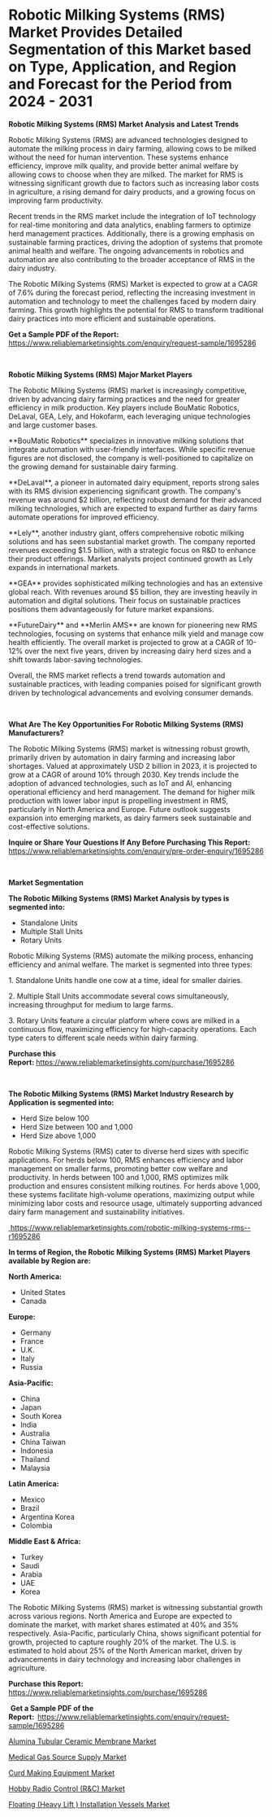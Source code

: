 <p><h1>Robotic Milking Systems (RMS) Market Provides Detailed Segmentation of this Market based on Type, Application, and Region and Forecast for the Period from 2024 - 2031</h1></p><p><strong>Robotic Milking Systems (RMS) Market Analysis and Latest Trends</strong></p>
<p><p>Robotic Milking Systems (RMS) are advanced technologies designed to automate the milking process in dairy farming, allowing cows to be milked without the need for human intervention. These systems enhance efficiency, improve milk quality, and provide better animal welfare by allowing cows to choose when they are milked. The market for RMS is witnessing significant growth due to factors such as increasing labor costs in agriculture, a rising demand for dairy products, and a growing focus on improving farm productivity.</p><p>Recent trends in the RMS market include the integration of IoT technology for real-time monitoring and data analytics, enabling farmers to optimize herd management practices. Additionally, there is a growing emphasis on sustainable farming practices, driving the adoption of systems that promote animal health and welfare. The ongoing advancements in robotics and automation are also contributing to the broader acceptance of RMS in the dairy industry.</p><p>The Robotic Milking Systems (RMS) Market is expected to grow at a CAGR of 7.6% during the forecast period, reflecting the increasing investment in automation and technology to meet the challenges faced by modern dairy farming. This growth highlights the potential for RMS to transform traditional dairy practices into more efficient and sustainable operations.</p></p>
<p><strong>Get a Sample PDF of the Report:&nbsp;</strong> <a href="https://www.reliablemarketinsights.com/enquiry/request-sample/1695286?utm_campaign=1264&utm_medium=2&utm_source=Github&utm_content=ia&utm_term=13102024&utm_id=robotic-milking-systems-rms">https://www.reliablemarketinsights.com/enquiry/request-sample/1695286</a></p>
<p>&nbsp;</p>
<p><strong>Robotic Milking Systems (RMS) Major Market Players</strong></p>
<p><p>The Robotic Milking Systems (RMS) market is increasingly competitive, driven by advancing dairy farming practices and the need for greater efficiency in milk production. Key players include BouMatic Robotics, DeLaval, GEA, Lely, and Hokofarm, each leveraging unique technologies and large customer bases.</p><p>**BouMatic Robotics** specializes in innovative milking solutions that integrate automation with user-friendly interfaces. While specific revenue figures are not disclosed, the company is well-positioned to capitalize on the growing demand for sustainable dairy farming.</p><p>**DeLaval**, a pioneer in automated dairy equipment, reports strong sales with its RMS division experiencing significant growth. The company's revenue was around $2 billion, reflecting robust demand for their advanced milking technologies, which are expected to expand further as dairy farms automate operations for improved efficiency.</p><p>**Lely**, another industry giant, offers comprehensive robotic milking solutions and has seen substantial market growth. The company reported revenues exceeding $1.5 billion, with a strategic focus on R&D to enhance their product offerings. Market analysts project continued growth as Lely expands in international markets.</p><p>**GEA** provides sophisticated milking technologies and has an extensive global reach. With revenues around $5 billion, they are investing heavily in automation and digital solutions. Their focus on sustainable practices positions them advantageously for future market expansions.</p><p>**FutureDairy** and **Merlin AMS** are known for pioneering new RMS technologies, focusing on systems that enhance milk yield and manage cow health efficiently. The overall market is projected to grow at a CAGR of 10-12% over the next five years, driven by increasing dairy herd sizes and a shift towards labor-saving technologies.</p><p>Overall, the RMS market reflects a trend towards automation and sustainable practices, with leading companies poised for significant growth driven by technological advancements and evolving consumer demands.</p></p>
<p>&nbsp;</p>
<p><strong>What Are The Key Opportunities For Robotic Milking Systems (RMS) Manufacturers?</strong></p>
<p><p>The Robotic Milking Systems (RMS) market is witnessing robust growth, primarily driven by automation in dairy farming and increasing labor shortages. Valued at approximately USD 2 billion in 2023, it is projected to grow at a CAGR of around 10% through 2030. Key trends include the adoption of advanced technologies, such as IoT and AI, enhancing operational efficiency and herd management. The demand for higher milk production with lower labor input is propelling investment in RMS, particularly in North America and Europe. Future outlook suggests expansion into emerging markets, as dairy farmers seek sustainable and cost-effective solutions.</p></p>
<p><strong>Inquire or Share Your Questions If Any Before Purchasing This Report:</strong> <a href="https://www.reliablemarketinsights.com/enquiry/pre-order-enquiry/1695286?utm_campaign=1264&utm_medium=2&utm_source=Github&utm_content=ia&utm_term=13102024&utm_id=robotic-milking-systems-rms">https://www.reliablemarketinsights.com/enquiry/pre-order-enquiry/1695286</a></p>
<p>&nbsp;</p>
<p><strong>Market Segmentation</strong></p>
<p><strong>The Robotic Milking Systems (RMS) Market Analysis by types is segmented into:</strong></p>
<p><ul><li>Standalone Units</li><li>Multiple Stall Units</li><li>Rotary Units</li></ul></p>
<p><p>Robotic Milking Systems (RMS) automate the milking process, enhancing efficiency and animal welfare. The market is segmented into three types: </p><p>1. Standalone Units handle one cow at a time, ideal for smaller dairies.</p><p>2. Multiple Stall Units accommodate several cows simultaneously, increasing throughput for medium to large farms.</p><p>3. Rotary Units feature a circular platform where cows are milked in a continuous flow, maximizing efficiency for high-capacity operations. Each type caters to different scale needs within dairy farming.</p></p>
<p><strong>Purchase this Report:&nbsp;</strong><a href="https://www.reliablemarketinsights.com/purchase/1695286?utm_campaign=1264&utm_medium=2&utm_source=Github&utm_content=ia&utm_term=13102024&utm_id=robotic-milking-systems-rms">https://www.reliablemarketinsights.com/purchase/1695286</a></p>
<p>&nbsp;</p>
<p><strong>The Robotic Milking Systems (RMS) Market Industry Research by Application is segmented into:</strong></p>
<p><ul><li>Herd Size below 100</li><li>Herd Size between 100 and 1,000</li><li>Herd Size above 1,000</li></ul></p>
<p><p>Robotic Milking Systems (RMS) cater to diverse herd sizes with specific applications. For herds below 100, RMS enhances efficiency and labor management on smaller farms, promoting better cow welfare and productivity. In herds between 100 and 1,000, RMS optimizes milk production and ensures consistent milking routines. For herds above 1,000, these systems facilitate high-volume operations, maximizing output while minimizing labor costs and resource usage, ultimately supporting advanced dairy farm management and sustainability initiatives.</p></p>
<p><a href="https://www.reliablemarketinsights.com/robotic-milking-systems-rms--r1695286?utm_campaign=1264&utm_medium=2&utm_source=Github&utm_content=ia&utm_term=13102024&utm_id=robotic-milking-systems-rms">&nbsp;https://www.reliablemarketinsights.com/robotic-milking-systems-rms--r1695286</a></p>
<p><strong>In terms of Region, the Robotic Milking Systems (RMS) Market Players available by Region are:</strong></p>
<p>
    <p> <strong> North America: </strong>
        <ul>
            <li>United States</li>
            <li>Canada</li>
        </ul>
        </p> 
    <p> <strong> Europe: </strong>
        <ul>
            <li>Germany</li>
            <li>France</li>
            <li>U.K.</li>
            <li>Italy</li>
            <li>Russia</li>
        </ul>
        </p> 
    <p> <strong> Asia-Pacific: </strong>
        <ul>
            <li>China</li>
            <li>Japan</li>
            <li>South Korea</li>
            <li>India</li>
            <li>Australia</li>
            <li>China Taiwan</li>
            <li>Indonesia</li>
            <li>Thailand</li>
            <li>Malaysia</li>
        </ul>
        </p> 
    <p> <strong> Latin America: </strong>
        <ul>
            <li>Mexico</li>
            <li>Brazil</li>
            <li>Argentina Korea</li>
            <li>Colombia</li>
        </ul>
        </p> 
    <p> <strong> Middle East & Africa: </strong>
        <ul>
            <li>Turkey</li>
            <li>Saudi</li>
            <li>Arabia</li>
            <li>UAE</li>
            <li>Korea</li>
        </ul>
    </p>
    </p>
<p><p>The Robotic Milking Systems (RMS) market is witnessing substantial growth across various regions. North America and Europe are expected to dominate the market, with market shares estimated at 40% and 35% respectively. Asia-Pacific, particularly China, shows significant potential for growth, projected to capture roughly 20% of the market. The U.S. is estimated to hold about 25% of the North American market, driven by advancements in dairy technology and increasing labor challenges in agriculture.</p></p>
<p><strong>Purchase this Report: </strong><a href="https://www.reliablemarketinsights.com/purchase/1695286?utm_campaign=1264&utm_medium=2&utm_source=Github&utm_content=ia&utm_term=13102024&utm_id=robotic-milking-systems-rms">https://www.reliablemarketinsights.com/purchase/1695286</a></p>
<p>&nbsp;<strong>Get a Sample PDF of the Report:&nbsp;&nbsp;</strong><a href="https://www.reliablemarketinsights.com/enquiry/request-sample/1695286?utm_campaign=1264&utm_medium=2&utm_source=Github&utm_content=ia&utm_term=13102024&utm_id=robotic-milking-systems-rms">https://www.reliablemarketinsights.com/enquiry/request-sample/1695286</a></p>
<p><strong></strong></p>
<p><p><a href="https://www.linkedin.com/pulse/emerging-trends-alumina-tubular-ceramic-membrane-market-xlbjc?utm_campaign=1264&utm_medium=2&utm_source=Github&utm_content=ia&utm_term=13102024&utm_id=robotic-milking-systems-rms">Alumina Tubular Ceramic Membrane Market</a></p><p><a href="https://www.linkedin.com/pulse/future-ready-strategic-insights-global-medical-gas-ltyec?utm_campaign=1264&utm_medium=2&utm_source=Github&utm_content=ia&utm_term=13102024&utm_id=robotic-milking-systems-rms">Medical Gas Source Supply Market</a></p><p><a href="https://www.linkedin.com/pulse/curd-making-equipment-market-refracting-trends-consumer-behaviors-aqo1e?utm_campaign=1264&utm_medium=2&utm_source=Github&utm_content=ia&utm_term=13102024&utm_id=robotic-milking-systems-rms">Curd Making Equipment Market</a></p><p><a href="https://www.linkedin.com/pulse/analyzing-hobby-radio-control-rc-market-dynamics-growth-d4xwe?utm_campaign=1264&utm_medium=2&utm_source=Github&utm_content=ia&utm_term=13102024&utm_id=robotic-milking-systems-rms">Hobby Radio Control (R&C) Market</a></p><p><a href="https://www.linkedin.com/pulse/growth-opportunities-challenges-floating-heavy-lift-installation-v4fwc?utm_campaign=1264&utm_medium=2&utm_source=Github&utm_content=ia&utm_term=13102024&utm_id=robotic-milking-systems-rms">Floating (Heavy Lift ) Installation Vessels Market</a></p></p>